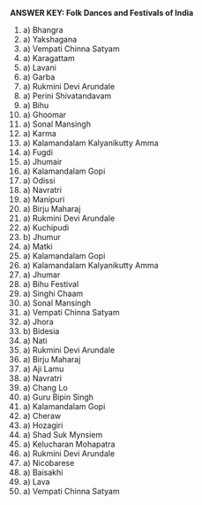 **ANSWER KEY: Folk Dances and Festivals of India**

1. a) Bhangra  
2. a) Yakshagana  
3. a) Vempati Chinna Satyam  
4. a) Karagattam  
5. a) Lavani  
6. a) Garba  
7. a) Rukmini Devi Arundale  
8. a) Perini Shivatandavam  
9. a) Bihu  
10. a) Ghoomar  
11. a) Sonal Mansingh  
12. a) Karma  
13. a) Kalamandalam Kalyanikutty Amma  
14. a) Fugdi  
15. a) Jhumair  
16. a) Kalamandalam Gopi  
17. a) Odissi  
18. a) Navratri  
19. a) Manipuri  
20. a) Birju Maharaj  
21. a) Rukmini Devi Arundale  
22. a) Kuchipudi  
23. b) Jhumur  
24. a) Matki  
25. a) Kalamandalam Gopi  
26. a) Kalamandalam Kalyanikutty Amma  
27. a) Jhumar  
28. a) Bihu Festival  
29. a) Singhi Chaam  
30. a) Sonal Mansingh  
31. a) Vempati Chinna Satyam  
32. a) Jhora  
33. b) Bidesia  
34. a) Nati  
35. a) Rukmini Devi Arundale  
36. a) Birju Maharaj  
37. a) Aji Lamu  
38. a) Navratri  
39. a) Chang Lo  
40. a) Guru Bipin Singh  
41. a) Kalamandalam Gopi  
42. a) Cheraw  
43. a) Hozagiri  
44. a) Shad Suk Mynsiem  
45. a) Kelucharan Mohapatra  
46. a) Rukmini Devi Arundale  
47. a) Nicobarese  
48. a) Baisakhi  
49. a) Lava  
50. a) Vempati Chinna Satyam 